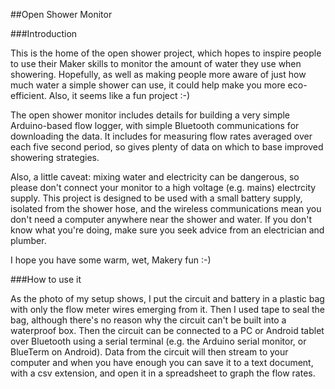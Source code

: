 ##Open Shower Monitor

###Introduction

This is the home of the open shower project, which hopes to inspire people to use their Maker skills to monitor the amount of water they use when showering. Hopefully, as well as making people more aware of just how much water a simple shower can use, it could help make you more eco-efficient. Also, it seems like a fun project :-)

The open shower monitor includes details for building a very simple Arduino-based flow logger, with simple Bluetooth communications for downloading the data. It includes for measuring flow rates averaged over each five second period, so gives plenty of data on which to base improved showering strategies.

Also, a little caveat: mixing water and electricity can be dangerous, so please don't connect your monitor to a high voltage (e.g. mains) electrcity supply. This project is designed to be used with a small battery supply, isolated from the shower hose, and the wireless communications mean you don't need a computer anywhere near the shower and water. If you don't know what you're doing, make sure you seek advice from an electrician and plumber.

I hope you have some warm, wet, Makery fun :-)

###How to use it

As the photo of my setup shows, I put the circuit and battery in a plastic bag with only the flow meter wires emerging from it. Then I used tape to seal the bag, although there's no reason why the circuit can't be built into a waterproof box. Then the circuit can be connected to a PC or Android tablet over Bluetooth using a serial terminal (e.g. the Arduino serial monitor, or BlueTerm on Android). Data from the circuit will then stream to your computer and when you have enough you can save it to a text document, with a csv extension, and open it in a spreadsheet to graph the flow rates.
